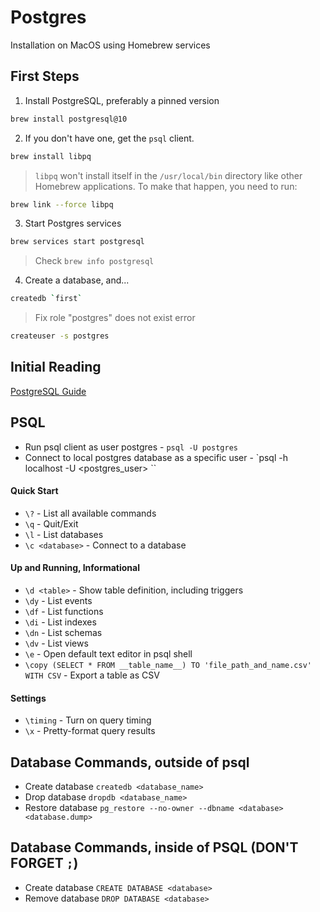 Postgres
============
Installation on MacOS using Homebrew services

## First Steps

1. Install PostgreSQL, preferably a pinned version
```bash
brew install postgresql@10
```

2. If you don't have one, get the `psql` client.

```bash
brew install libpq
```

> `libpq` won't install itself in the `/usr/local/bin` directory like other Homebrew applications. To make that happen, you need to run:

```bash
brew link --force libpq
```

3. Start Postgres services

```bash
brew services start postgresql
```

> Check `brew info postgresql`

4. Create a database, and...

```bash
createdb `first`
```

> Fix role "postgres" does not exist error

```bash
createuser -s postgres
```
## Initial Reading
[PostgreSQL Guide](http://postgresguide.com/)

## PSQL
- Run psql client as user postgres - `psql -U postgres`
- Connect to local postgres database as a specific user - `psql -h localhost -U <postgres_user> <database>``

#### Quick Start
- `\?` - List all available commands
- `\q` - Quit/Exit
- `\l` - List databases
- `\c <database>` - Connect to a database


#### Up and Running, Informational
- `\d <table>` - Show table definition, including triggers
- `\dy` - List events
- `\df` - List functions
- `\di` - List indexes
- `\dn` - List schemas
- `\dv` - List views
- `\e` - Open default text editor in psql shell
- `\copy (SELECT * FROM __table_name__) TO 'file_path_and_name.csv' WITH CSV` - Export a table as CSV

#### Settings
- `\timing` - Turn on query timing
- `\x` - Pretty-format query results

## Database Commands, outside of psql

- Create database `createdb <database_name>`
- Drop database `dropdb <database_name>`
- Restore database `pg_restore --no-owner --dbname <database> <database.dump>`

## Database Commands, inside of PSQL (DON'T FORGET `;`)

- Create database `CREATE DATABASE <database>`
- Remove database `DROP DATABASE <database>`

